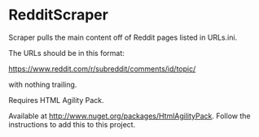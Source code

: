 # RedditScraper
Scraper pulls the main content off of Reddit pages listed in URLs.ini.

The URLs should be in this format:

https://www.reddit.com/r/subreddit/comments/id/topic/

with nothing trailing.

Requires HTML Agility Pack. 

Available at http://www.nuget.org/packages/HtmlAgilityPack. Follow the instructions to add this to this project.
